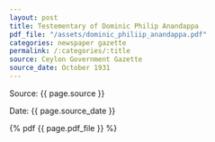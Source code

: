 ```yaml
---
layout: post
title: Testementary of Dominic Philip Anandappa
pdf_file: "/assets/dominic_philiip_anandappa.pdf"
categories: newspaper gazette 
permalink: /:categories/:title
source: Ceylon Government Gazette 
source_date: October 1931
---
```

Source: {{ page.source }} 

Date: {{ page.source_date }}

{% pdf {{ page.pdf_file }} %}

